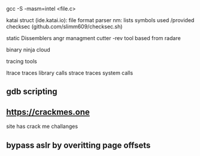 gcc -S -masm=intel <file.c>

katai struct (ide.katai.io): file format parser 
nm: lists symbols used /provided
checksec (github.com/slimm609/checksec.sh)

static Dissemblers
angr managment
cutter -rev tool based from radare

binary ninja cloud

tracing tools

ltrace traces library calls 
strace traces system calls

## gdb scripting

## https://crackmes.one
site has crack me challanges

## bypass aslr by overitting page offsets
 
 
